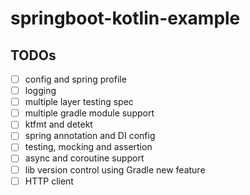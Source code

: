 # springboot-kotlin-example

## TODOs

- [ ] config and spring profile
- [ ] logging
- [ ] multiple layer testing spec
- [ ] multiple gradle module support
- [ ] ktfmt and detekt
- [ ] spring annotation and DI config
- [ ] testing, mocking and assertion
- [ ] async and coroutine support
- [ ] lib version control using Gradle new feature
- [ ] HTTP client
